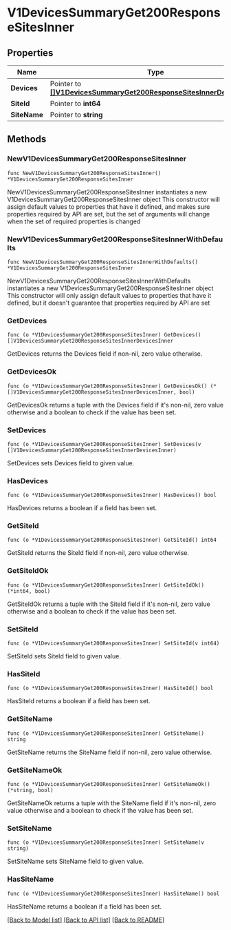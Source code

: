 # V1DevicesSummaryGet200ResponseSitesInner

## Properties

Name | Type | Description | Notes
------------ | ------------- | ------------- | -------------
**Devices** | Pointer to [**[]V1DevicesSummaryGet200ResponseSitesInnerDevicesInner**](V1DevicesSummaryGet200ResponseSitesInnerDevicesInner.md) |  | [optional] 
**SiteId** | Pointer to **int64** |  | [optional] 
**SiteName** | Pointer to **string** |  | [optional] 

## Methods

### NewV1DevicesSummaryGet200ResponseSitesInner

`func NewV1DevicesSummaryGet200ResponseSitesInner() *V1DevicesSummaryGet200ResponseSitesInner`

NewV1DevicesSummaryGet200ResponseSitesInner instantiates a new V1DevicesSummaryGet200ResponseSitesInner object
This constructor will assign default values to properties that have it defined,
and makes sure properties required by API are set, but the set of arguments
will change when the set of required properties is changed

### NewV1DevicesSummaryGet200ResponseSitesInnerWithDefaults

`func NewV1DevicesSummaryGet200ResponseSitesInnerWithDefaults() *V1DevicesSummaryGet200ResponseSitesInner`

NewV1DevicesSummaryGet200ResponseSitesInnerWithDefaults instantiates a new V1DevicesSummaryGet200ResponseSitesInner object
This constructor will only assign default values to properties that have it defined,
but it doesn't guarantee that properties required by API are set

### GetDevices

`func (o *V1DevicesSummaryGet200ResponseSitesInner) GetDevices() []V1DevicesSummaryGet200ResponseSitesInnerDevicesInner`

GetDevices returns the Devices field if non-nil, zero value otherwise.

### GetDevicesOk

`func (o *V1DevicesSummaryGet200ResponseSitesInner) GetDevicesOk() (*[]V1DevicesSummaryGet200ResponseSitesInnerDevicesInner, bool)`

GetDevicesOk returns a tuple with the Devices field if it's non-nil, zero value otherwise
and a boolean to check if the value has been set.

### SetDevices

`func (o *V1DevicesSummaryGet200ResponseSitesInner) SetDevices(v []V1DevicesSummaryGet200ResponseSitesInnerDevicesInner)`

SetDevices sets Devices field to given value.

### HasDevices

`func (o *V1DevicesSummaryGet200ResponseSitesInner) HasDevices() bool`

HasDevices returns a boolean if a field has been set.

### GetSiteId

`func (o *V1DevicesSummaryGet200ResponseSitesInner) GetSiteId() int64`

GetSiteId returns the SiteId field if non-nil, zero value otherwise.

### GetSiteIdOk

`func (o *V1DevicesSummaryGet200ResponseSitesInner) GetSiteIdOk() (*int64, bool)`

GetSiteIdOk returns a tuple with the SiteId field if it's non-nil, zero value otherwise
and a boolean to check if the value has been set.

### SetSiteId

`func (o *V1DevicesSummaryGet200ResponseSitesInner) SetSiteId(v int64)`

SetSiteId sets SiteId field to given value.

### HasSiteId

`func (o *V1DevicesSummaryGet200ResponseSitesInner) HasSiteId() bool`

HasSiteId returns a boolean if a field has been set.

### GetSiteName

`func (o *V1DevicesSummaryGet200ResponseSitesInner) GetSiteName() string`

GetSiteName returns the SiteName field if non-nil, zero value otherwise.

### GetSiteNameOk

`func (o *V1DevicesSummaryGet200ResponseSitesInner) GetSiteNameOk() (*string, bool)`

GetSiteNameOk returns a tuple with the SiteName field if it's non-nil, zero value otherwise
and a boolean to check if the value has been set.

### SetSiteName

`func (o *V1DevicesSummaryGet200ResponseSitesInner) SetSiteName(v string)`

SetSiteName sets SiteName field to given value.

### HasSiteName

`func (o *V1DevicesSummaryGet200ResponseSitesInner) HasSiteName() bool`

HasSiteName returns a boolean if a field has been set.


[[Back to Model list]](../README.md#documentation-for-models) [[Back to API list]](../README.md#documentation-for-api-endpoints) [[Back to README]](../README.md)


